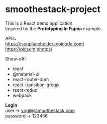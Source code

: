 # smoothestack-project

This is a React demo application. <br />
Inspired by the <strong>Prototyping In Figma</strong> example.

APIs: <br />
https://jsonplaceholder.typicode.com/ <br />
https://picsum.photos/

Show-off: <br />

- react
- @material-ui <br />
- react-router-dom <br />
- react-transition-group <br/>
- react-redux <br />
- webpack <br />

<strong>Login</strong> <br />
user -> virgil@smoothestack.com <br />
password -> 123456
